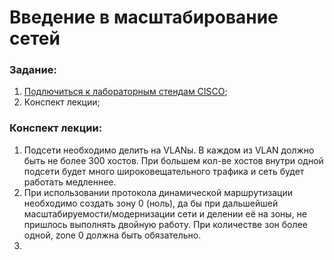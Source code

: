 #  Введение в масштабирование сетей

###  Задание:

  1. [Подлючиться к лабораторным стендам CISCO](https://www.netacad.com/portal/learning);
  2. Конспект лекции;
  
  
###  Конспект лекции:
  1. Подсети необходимо делить на VLANы. В каждом из VLAN должно быть не более 300 хостов. При большем кол-ве хостов внутри одной подсети будет много широковещательного трафика и сеть будет работать медленнее.
  2. При использовании протокола динамической маршрутизации необходимо создать зону 0 (ноль), да бы при дальшейшей масштабируемости/модернизации сети и делении её на зоны, не пришлось выполнять двойную работу. При количестве зон более одной, zone 0 должна быть обязательно.
  3. 
